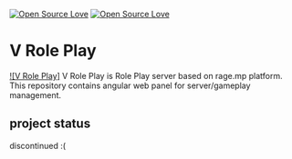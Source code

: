 [![Open Source Love](https://badges.frapsoft.com/os/mit/mit.svg?v=102)](https://github.com/ellerbrock/open-source-badge/)
[![Open Source Love](https://badges.frapsoft.com/os/v1/open-source.svg?v=103)](https://github.com/ellerbrock/open-source-badges/)

# V Role Play
[![V Role Play]](https://github.com/v-role-play) V Role Play is Role Play server based on rage.mp platform. This repository contains angular web panel for server/gameplay management.

## project status ##
discontinued :(
